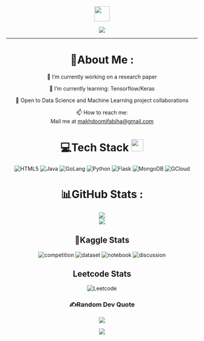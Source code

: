 <div align="center">
<img src="https://media.giphy.com/media/v1.Y2lkPTc5MGI3NjExcWRhaThvcW9ocXBoZnZrbXVrdHg5NGg4MzJtbnFwZzJ2NWxha2F0NSZlcD12MV9pbnRlcm5hbF9naWZfYnlfaWQmY3Q9Zw/9C1nyePnovqlpEYFMD/giphy.gif" width="40" height="40" />
</div>
<p align="center">
  <a href="https://github.com/Fabssss"><img src="https://readme-typing-svg.herokuapp.com?color=%2336BCF7&center=true&vCenter=true&lines=Hi+%2C+welcome+to+my+Github+page;I+am+Fabiha+Makhdoomi;I+am+a+B.E.+Undergrad+student;"></a>
</p>

---
<div align="center">
  
# 💫About Me :
🔭 I’m currently working on a research paper
  
🌱 I’m currently learning: Tensorflow/Keras

👯 Open to Data Science and Machine Learning project collaborations

📫 How to reach me:  
  Mail me at makhdoomifabiha@gmail.com



# 💻Tech Stack <img src = "https://media2.giphy.com/media/QssGEmpkyEOhBCb7e1/giphy.gif?cid=ecf05e47a0n3gi1bfqntqmob8g9aid1oyj2wr3ds3mg700bl&rid=giphy.gif" width = 32px> 
![HTML5](https://img.shields.io/badge/html5-%23E34F26.svg?style=for-the-badge&logo=html5&logoColor=white) ![Java](https://img.shields.io/badge/Java-ED8B00?style=for-the-badge&logo=openjdk&logoColor=white) ![GoLang](https://img.shields.io/badge/Go-00ADD8?style=for-the-badge&logo=go&logoColor=white) ![Python](https://img.shields.io/badge/Python-14354C?style=for-the-badge&logo=python&logoColor=white) ![Flask](https://img.shields.io/badge/Flask-000000?style=for-the-badge&logo=flask&logoColor=white) ![MongoDB](https://img.shields.io/badge/MongoDB-4EA94B?style=for-the-badge&logo=mongodb&logoColor=white) ![GCloud](https://img.shields.io/badge/Google_Cloud-4285F4?style=for-the-badge&logo=google-cloud&logoColor=white)
# 📊GitHub Stats :
![](https://github-readme-streak-stats.herokuapp.com/?user=Fabssss&theme=radical&hide_border=false)<br/>
![](https://github-readme-stats.vercel.app/api/top-langs/username=Fabssss&theme=radical&hide_border=false&include_all_commits=false&count_private=false&layout=compact)

## 🤖Kaggle Stats
![competition](https://road-to-kaggle-grandmaster.vercel.app/api/badges/fabihamakhdoomi/competition)
![dataset](https://road-to-kaggle-grandmaster.vercel.app/api/badges/fabihamakhdoomi/dataset)
![notebook](https://road-to-kaggle-grandmaster.vercel.app/api/badges/fabihamakhdoomi/notebook)
![discussion](https://road-to-kaggle-grandmaster.vercel.app/api/badges/fabihamakhdoomi/discussion)

## Leetcode Stats
![Leetcode](https://badges.peiyuan.ch/leetcode/Fabssss/solved?difficulty=<value></value>)

### ✍️Random Dev Quote
![](https://quotes-github-readme.vercel.app/api?type=horizontal&theme=merko)


![](https://komarev.com/ghpvc/?username=Fabssss&label=Visitors+Count&color=brightgreen)
</div>
